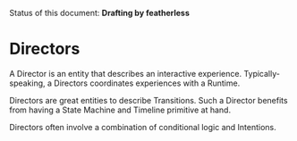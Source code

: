 Status of this document: **Drafting by featherless**

# Directors

A Director is an entity that describes an interactive experience. Typically-speaking, a Directors coordinates experiences with a Runtime.

Directors are great entities to describe Transitions. Such a Director benefits from having a State Machine and Timeline primitive at hand.

Directors often involve a combination of conditional logic and Intentions.


